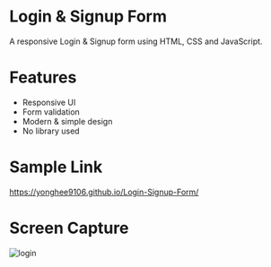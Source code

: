 # Login & Signup Form
A responsive Login & Signup form using HTML, CSS and JavaScript.

# Features
* Responsive UI
* Form validation
* Modern & simple design
* No library used

# Sample Link
https://yonghee9106.github.io/Login-Signup-Form/

# Screen Capture
![login](https://user-images.githubusercontent.com/79752787/126039471-ac2f44be-3ee6-436c-b680-c343e59eea04.JPG)
